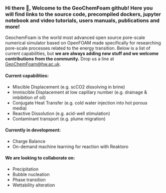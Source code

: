 ### Hi there 👋, Welcome to the GeoChemFoam github! Here you will find links to the source code, precompiled dockers, jupyter notebook and video tutorials, users manuals, publications and more!


GeochemFoam is the world most advanced open source pore-scale numerical simulator based on OpenFOAM made specifically for researching pore-scale processes related to the energy transition. Below is a list of current capabilities, but __we are always adding new stuff and we welcome contributions from the community.__ Drop us a line at GeoChemFoam@hw.ac.uk.

#### __Current capabilities:__
- Miscible Displacement (e.g. scCO2 dissolving in brine)
- Immiscible Displacement at low capillary number (e.g. drainage & imbibition of oil)
- Conjugate Heat Transfer (e.g. cold water injection into hot porous media)
- Reactive Dissolution (e.g. acid-well stimulation)
- Contaminant transport (e.g. plume migration)

#### __Currently in development:__
- Charge Balance
- On-demand machine learning for reaction with Reaktoro

#### __We are looking to collaborate on:__
- Precipitation
- Bubble nucleation
- Phase transition
- Wettability alteration


